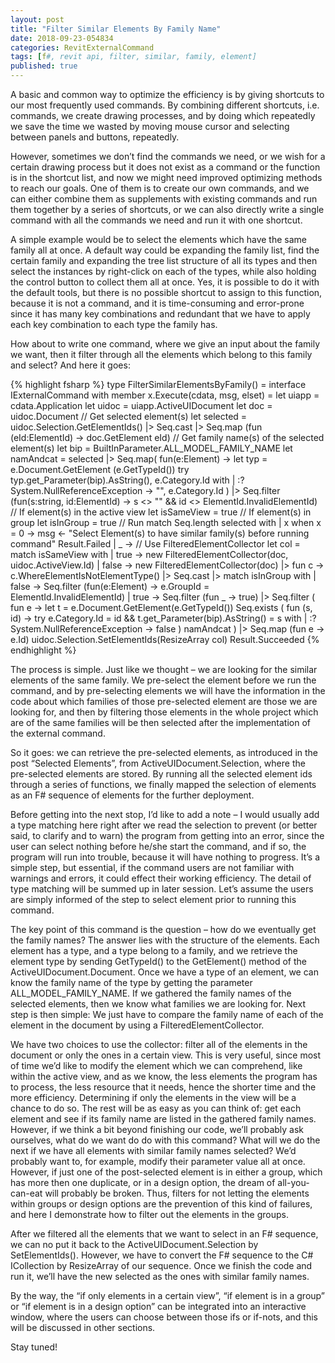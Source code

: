 ```yaml
---
layout: post
title: "Filter Similar Elements By Family Name"
date: 2018-09-23-054834 
categories: RevitExternalCommand
tags: [f#, revit api, filter, similar, family, element]
published: true
---
```

A basic and common way to optimize the efficiency is by giving shortcuts to our most frequently used commands. By combining different shortcuts, i.e. commands, we create drawing processes, and by doing which repeatedly we save the time we wasted by moving mouse cursor and selecting between panels and buttons, repeatedly.

However, sometimes we don’t find the commands we need, or we wish for a certain drawing process but it does not exist as a command or the function is in the shortcut list, and now we might need improved optimizing methods to reach our goals. One of them is to create our own commands, and we can either combine them as supplements with existing commands and run them together by a series of shortcuts, or we can also directly write a single command with all the commands we need and run it with one shortcut.

A simple example would be to select the elements which have the same family all at once. A default way could be expanding the family list, find the certain family and expanding the tree list structure of all its types and then select the instances by right-click on each of the types, while also holding the control button to collect them all at once. Yes, it is possible to do it with the default tools, but there is no possible shortcut to assign to this function, because it is not a command, and it is time-consuming and error-prone since it has many key combinations and redundant that we have to apply each key combination to each type the family has.

How about to write one command, where we give an input about the family we want, then it filter through all the elements which belong to this family and select? And here it goes:

{% highlight fsharp %}
type FilterSimilarElementsByFamily() =
  interface IExternalCommand with
    member x.Execute(cdata, msg, elset) =
      let uiapp = cdata.Application
      let uidoc = uiapp.ActiveUIDocument
      let doc = uidoc.Document
      // Get selected element(s)
      let selected = uidoc.Selection.GetElementIds() |> Seq.cast |> Seq.map (fun (eId:ElementId) -> doc.GetElement eId)
      // Get family name(s) of the selected element(s)
      let bip = BuiltInParameter.ALL_MODEL_FAMILY_NAME
      let namAndcat = 
        selected
        |> Seq.map(
          fun(e:Element) ->
          let typ = e.Document.GetElement (e.GetTypeId())
          try
            typ.get_Parameter(bip).AsString(), e.Category.Id
          with
          | :? System.NullReferenceException ->
            "", e.Category.Id
          )
        |> Seq.filter (fun(s:string, id:ElementId) -> s <> "" && id <> ElementId.InvalidElementId)
      // If element(s) in the active view
      let isSameView = true
      // If element(s) in group
      let isInGroup = true
      // Run
      match Seq.length selected with
        | x when x = 0 -> 
          msg <- "Select Element(s) to have similar family(s) before running command"
          Result.Failed
        | _ ->
          // Use FilteredElementCollector
          let col =
            match isSameView with
            | true -> new FilteredElementCollector(doc, uidoc.ActiveView.Id)
            | false -> new FilteredElementCollector(doc)
            |> fun c -> c.WhereElementIsNotElementType()
            |> Seq.cast
            |> match isInGroup with
              | false -> Seq.filter (fun(e:Element) -> e.GroupId = ElementId.InvalidElementId)
              | true -> Seq.filter (fun _ -> true)
            |> Seq.filter (
              fun e ->
                let t = e.Document.GetElement(e.GetTypeId())
                Seq.exists (
                  fun (s, id) -> 
                    try
											e.Category.Id = id &&
											t.get_Parameter(bip).AsString() = s
                    with
                    | :? System.NullReferenceException ->
											false
                  ) namAndcat
              )
            |> Seq.map (fun e -> e.Id)
            uidoc.Selection.SetElementIds(ResizeArray<ElementId> col)
            Result.Succeeded
{% endhighlight %}

The process is simple. Just like we thought – we are looking for the similar elements of the same family. We pre-select the element before we run the command, and by pre-selecting elements we will have the information in the code about which families of those pre-selected element are those we are looking for, and then by filtering those elements in the whole project which are of the same families will be then selected after the implementation of the external command.

So it goes: we can retrieve the pre-selected elements, as introduced in the post “Selected Elements”, from ActiveUIDocument.Selection, where the pre-selected elements are stored. By running all the selected element ids through a series of functions, we finally mapped the selection of elements as an F# sequence of elements for the further deployment.

Before getting into the next stop, I’d like to add a note – I would usually add a type matching here right after we read the selection to prevent (or better said, to clarify and to warn) the program from getting into an error, since the user can select nothing before he/she start the command, and if so, the program will run into trouble, because it will have nothing to progress. It’s a simple step, but essential, if the command users are not familiar with warnings and errors, it could effect their working efficiency. The detail of type matching will be summed up in later session. Let’s assume the users are simply informed of the step to select element prior to running this command.

The key point of this command is the question – how do we eventually get the family names? The answer lies with the structure of the elements. Each element has a type, and a type belong to a family, and we retrieve the element type by sending GetTypeId() to the GetElement() method of the ActiveUIDocument.Document. Once we have a type of an element, we can know the family name of the type by getting the parameter ALL_MODEL_FAMILY_NAME. If we gathered the family names of the selected elements, then we know what families we are looking for. Next step is then simple: We just have to compare the family name of each of the element in the document by using a FilteredElementCollector.

We have two choices to use the collector: filter all of the elements in the document or only the ones in a certain view. This is very useful, since most of time we’d like to modify the element which we can comprehend, like within the active view, and as we know, the less elements the program has to process, the less resource that it needs, hence the shorter time and the more efficiency. Determining if only the elements in the view will be a chance to do so. The rest will be as easy as you can think of: get each element and see if its family name are listed in the gathered family names. However, if we think a bit beyond finishing our code, we’ll probably ask ourselves, what do we want do do with this command? What will we do the next if we have all elements with similar family names selected? We’d probably want to, for example, modify their parameter value all at once. However, if just one of the post-selected element is in either a group, which has more then one duplicate, or in a design option, the dream of all-you-can-eat will probably be broken. Thus, filters for not letting the elements within groups or design options are the prevention of this kind of failures, and here I demonstrate how to filter out the elements in the groups.

After we filtered all the elements that we want to select in an F# sequence, we can no put it back to the ActiveUIDocument.Selection by SetElementIds(). However, we have to convert the F# sequence to the C# ICollection by ResizeArray of our sequence. Once we finish the code and run it, we’ll have the new selected as the ones with similar family names.

By the way, the “if only elements in a certain view”, “if element is in a group” or “if element is in a design option” can be integrated into an interactive window, where the users can choose between those ifs or if-nots, and this will be discussed in other sections.

Stay tuned!